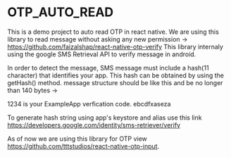 # OTP_AUTO_READ
This is a demo project to auto read OTP in react native.
We are using this library to read message without asking any new permission -> https://github.com/faizalshap/react-native-otp-verify
This library internaly using the google SMS Retrieval API to verify message in android. 



In order to detect the message, SMS message must include a hash(11 character) that identifies your app. This hash can be obtained by using the getHash() method.
message structure should be like this and be no longer than 140 bytes -> 

1234 is your ExampleApp verfication code. ebcdfxaseza


To generate hash string using app's keystore and alias use this link https://developers.google.com/identity/sms-retriever/verify


As of now we are using this library for OTP view https://github.com/tttstudios/react-native-otp-input.

